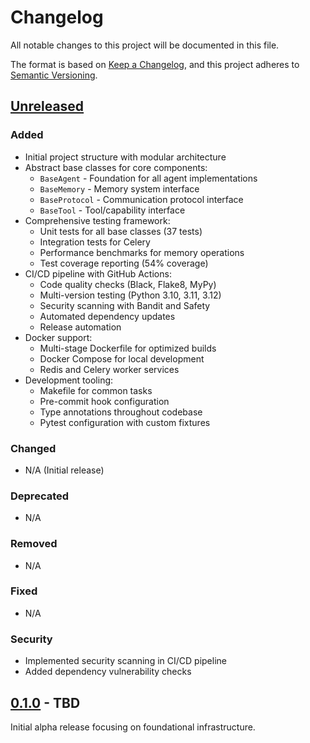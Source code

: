 # Changelog

All notable changes to this project will be documented in this file.

The format is based on [Keep a Changelog](https://keepachangelog.com/en/1.0.0/),
and this project adheres to [Semantic Versioning](https://semver.org/spec/v2.0.0.html).

## [Unreleased]

### Added
- Initial project structure with modular architecture
- Abstract base classes for core components:
  - `BaseAgent` - Foundation for all agent implementations
  - `BaseMemory` - Memory system interface
  - `BaseProtocol` - Communication protocol interface
  - `BaseTool` - Tool/capability interface
- Comprehensive testing framework:
  - Unit tests for all base classes (37 tests)
  - Integration tests for Celery
  - Performance benchmarks for memory operations
  - Test coverage reporting (54% coverage)
- CI/CD pipeline with GitHub Actions:
  - Code quality checks (Black, Flake8, MyPy)
  - Multi-version testing (Python 3.10, 3.11, 3.12)
  - Security scanning with Bandit and Safety
  - Automated dependency updates
  - Release automation
- Docker support:
  - Multi-stage Dockerfile for optimized builds
  - Docker Compose for local development
  - Redis and Celery worker services
- Development tooling:
  - Makefile for common tasks
  - Pre-commit hook configuration
  - Type annotations throughout codebase
  - Pytest configuration with custom fixtures

### Changed
- N/A (Initial release)

### Deprecated
- N/A

### Removed
- N/A

### Fixed
- N/A

### Security
- Implemented security scanning in CI/CD pipeline
- Added dependency vulnerability checks

## [0.1.0] - TBD

Initial alpha release focusing on foundational infrastructure.

[Unreleased]: https://github.com/yourusername/jarvis/compare/v0.1.0...HEAD
[0.1.0]: https://github.com/yourusername/jarvis/releases/tag/v0.1.0